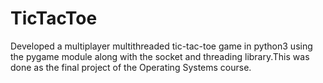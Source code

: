 # TicTacToe
Developed a multiplayer multithreaded tic-tac-toe game in python3 using the pygame module along with the socket and threading library.This was done as the final project of the Operating Systems course.
